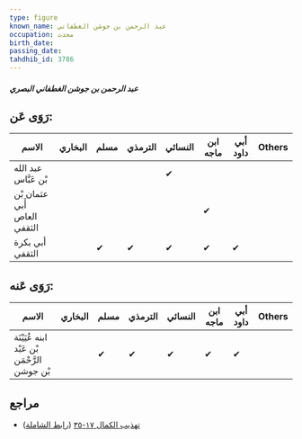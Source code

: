 ```yaml
---
type: figure
known_name: عبد الرحمن بن جوشن الغطفاني
occupation: محدث
birth_date:
passing_date:
tahdhib_id: 3786
---
```

##### عبد الرحمن بن جوشن الغطفاني البصري

## رَوَى عَن:
| الاسم                       | البخاري | مسلم | الترمذي | النسائي | ابن ماجه | أبي داود | Others |
| --------------------------- | ------- | ---- | ------- | ------- | -------- | -------- | ------ |
| عبد الله بْن عَبَّاس        |         |      |         | ✔       |          |          |        |
| عثمان بْن أَبي العاص الثقفي |         |      |         |         | ✔        |          |        |
| أبي بكرة الثقفي             |         | ✔    | ✔       | ✔       | ✔        | ✔        |        |
## رَوَى عَنه:
| الاسم                                        | البخاري | مسلم | الترمذي | النسائي | ابن ماجه | أبي داود | Others |
| -------------------------------------------- | ------- | ---- | ------- | ------- | -------- | -------- | ------ |
| ابنه عُيَيْنَة بْن عَبْد الرَّحْمَن بْن جوشن |         | ✔    | ✔       | ✔       | ✔        | ✔        |        |
## مراجع
- [تهذيب الكمال ١٧-٣٥](obsidian://open?vault=Tahdhib-al-Kamal&file=Figures/٣٧٨٦-عبد%20الرحمن%20بن%20جوشن%20الغطفاني%20البصري) ([رابط الشاملة](https://shamela.ws/book/3722/8585))